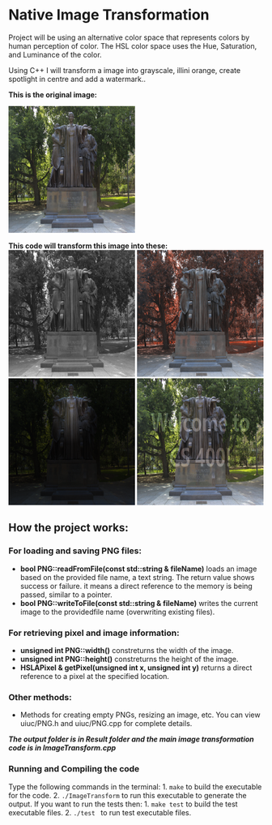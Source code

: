 # Native Image Transformation
Project will be using an alternative color space that represents colors by human perception of color. The HSL color space uses the Hue, Saturation, and Luminance of the color. 

Using C++ I will transform a image into grayscale, illini orange, create spotlight in centre and add a watermark..

**This is the original image:**

<img src="https://raw.githubusercontent.com/Iltwats/Image-Transformation/master/alma.png" width="250" height="250">

**This code will transform this image into these:**<br>
<img src="https://raw.githubusercontent.com/Iltwats/Image-Transformation/master/Result/out-grayscale.png" width="250" height="250"> 
<img src="https://raw.githubusercontent.com/Iltwats/Image-Transformation/master/Result/out-illinify.png" width="250" height="250"><br>
<img src="https://raw.githubusercontent.com/Iltwats/Image-Transformation/master/Result/out-spotlight.png" width="250" height="250">
<img src="https://raw.githubusercontent.com/Iltwats/Image-Transformation/master/Result/out-watermark.png" width="250" height="250">

## How the project works:
### For loading and saving PNG files:

- **bool PNG::readFromFile(const std::string & fileName)** loads an image based on the provided file name, a text string. The return value shows success or failure. it means a direct reference to the memory is being passed, similar to a pointer.
- **bool PNG::writeToFile(const std::string & fileName)** writes the current image to the providedfile name (overwriting existing files).

### For retrieving pixel and image information:

- **unsigned int PNG::width()** constreturns the width of the image.
- **unsigned int PNG::height()** constreturns the height of the image.
- **HSLAPixel & getPixel(unsigned int x, unsigned int y)** returns a direct reference to a pixel at the specified location.

### Other methods:

- Methods for creating empty PNGs, resizing an image, etc. You can view uiuc/PNG.h and uiuc/PNG.cpp for complete details.

***The output folder is in Result folder and the main image transformation code is in ImageTransform.cpp***

### Running and Compiling the code
Type the following commands in the terminal:
    1. `make` to build the executable for the code.
    2. `./ImageTransform` to run this executable to generate the output.
If you want to run the tests then:
    1. `make test` to build the test executable files.
    2. `./test ` to run test executable files.



